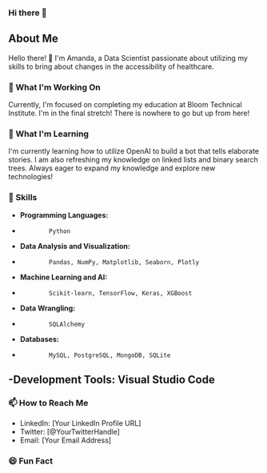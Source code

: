 ### Hi there 👋

## About Me

Hello there! 👋 I'm Amanda, a Data Scientist passionate about utilizing my skills to bring about changes in the accessibility of healthcare. 

### 🔭 What I'm Working On

Currently, I'm focused on completing my education at Bloom Technical Institute. 
I'm in the final stretch! There is nowhere to go but up from here!

### 🌱 What I'm Learning

I'm currently learning how to utilize OpenAI to build a bot that tells elaborate stories. I am also refreshing my knowledge on
linked lists and binary search trees. Always eager to expand my knowledge and explore new technologies!

### 💼 Skills

- **Programming Languages:**
-             Python
- **Data Analysis and Visualization:**
-             Pandas, NumPy, Matplotlib, Seaborn, Plotly
- **Machine Learning and AI:**
-             Scikit-learn, TensorFlow, Keras, XGBoost
- **Data Wrangling:**
-             SQLAlchemy
- **Databases:**
-             MySQL, PostgreSQL, MongoDB, SQLite
-**Development Tools:**
              Visual Studio Code
-
### 📫 How to Reach Me

- LinkedIn: [Your LinkedIn Profile URL]
- Twitter: [@YourTwitterHandle]
- Email: [Your Email Address]

### 😄 Fun Fact

<!--
**ajramos202/ajramos202** is a ✨ _special_ ✨ repository because its `README.md` (this file) appears on your GitHub profile.

Here are some ideas to get you started:

- 🔭 I’m currently working on ...
- 🌱 I’m currently learning ...
- 👯 I’m looking to collaborate on ...
- 🤔 I’m looking for help with ...
- 💬 Ask me about ...
- 📫 How to reach me: ...
- 😄 Pronouns: ...
- ⚡ Fun fact: ...
-->
